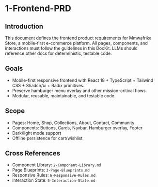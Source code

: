 # 1-Frontend-PRD

## Introduction
This document defines the frontend product requirements for Mmwafrika Store, a mobile-first e-commerce platform. All pages, components, and interactions must follow the guidelines in this DocKit. LLMs should reference other docs for deterministic, testable code.

## Goals
- Mobile-first responsive frontend with React 18 + TypeScript + Tailwind CSS + Shadcn/ui + Radix primitives.
- Preserve hamburger menu overlay and other mission-critical flows.
- Modular, reusable, maintainable, and testable code.

## Scope
- Pages: Home, Shop, Collections, About, Contact, Community
- Components: Buttons, Cards, Navbar, Hamburger overlay, Footer
- Dark/light mode support
- Offline persistence for cart/wishlist

## Cross References
- Component Library: `2-Component-Library.md`
- Page Blueprints: `3-Page-Blueprints.md`
- Responsive Rules: `6-Responsive-Rules.md`
- Interaction State: `5-Interaction-State.md`
